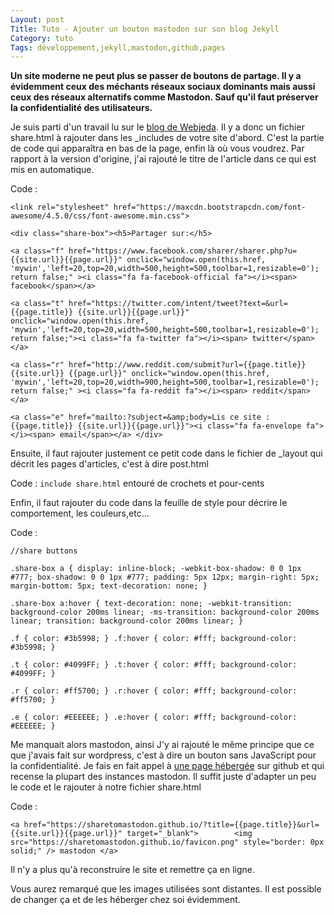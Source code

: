 ```yaml
---
Layout: post
Title: Tuto - Ajouter un bouton mastodon sur son blog Jekyll
Category: tuto
Tags: développement,jekyll,mastodon,github,pages
---
```


**Un site moderne ne peut plus se passer de boutons de partage. Il y a évidemment ceux des méchants réseaux sociaux dominants mais aussi ceux des réseaux alternatifs comme Mastodon. Sauf qu'il faut préserver la confidentialité des utilisateurs.**

Je suis parti d'un travail lu sur le [blog de Webjeda](https://blog.webjeda.com/share-buttons-jekyll/). Il y a donc un fichier share.html à rajouter dans les _includes de votre site d'abord. C'est la partie de code qui apparaîtra en bas de la page, enfin là où vous voudrez. Par rapport à la version d'origine, j'ai rajouté le titre de l'article dans ce qui est mis en automatique.

Code :

`<link rel="stylesheet" href="https://maxcdn.bootstrapcdn.com/font-awesome/4.5.0/css/font-awesome.min.css">`

`<div class="share-box"><h5>Partager sur:</h5> `

`<a class="f" href="https://www.facebook.com/sharer/sharer.php?u={{site.url}}{{page.url}}" onclick="window.open(this.href, 'mywin','left=20,top=20,width=500,height=500,toolbar=1,resizable=0'); return false;" ><i class="fa fa-facebook-official fa"></i><span> facebook</span></a> `

`<a class="t" href="https://twitter.com/intent/tweet?text=&url={{page.title}} {{site.url}}{{page.url}}" onclick="window.open(this.href, 'mywin','left=20,top=20,width=500,height=500,toolbar=1,resizable=0'); return false;"><i class="fa fa-twitter fa"></i><span> twitter</span></a>`

 `<a class="r" href="http://www.reddit.com/submit?url={{page.title}}{{site.url}} {{page.url}}" onclick="window.open(this.href, 'mywin','left=20,top=20,width=900,height=500,toolbar=1,resizable=0'); return false;" ><i class="fa fa-reddit fa"></i><span> reddit</span></a>`
 
`<a class="e" href="mailto:?subject=&amp;body=Lis ce site : {{page.title}} {{site.url}}{{page.url}}"><i class="fa fa-envelope fa"></i><span> email</span></a> </div>`

Ensuite, il faut rajouter justement ce petit code dans le fichier de _layout qui décrit les pages d'articles, c'est à dire post.html

Code :
`include share.html` entouré de crochets et pour-cents

Enfin, il faut rajouter du code dans la feuille de style pour décrire le comportement, les couleurs,etc...

Code :

`//share buttons`

`.share-box a { display: inline-block; -webkit-box-shadow: 0 0 1px #777; box-shadow: 0 0 1px #777; padding: 5px 12px; margin-right: 5px; margin-bottom: 5px; text-decoration: none; }`

`.share-box a:hover { text-decoration: none; -webkit-transition: background-color 200ms linear; -ms-transition: background-color 200ms linear; transition: background-color 200ms linear; }`

`.f { color: #3b5998; } .f:hover { color: #fff; background-color: #3b5998; }`

`.t { color: #4099FF; } .t:hover { color: #fff; background-color: #4099FF; }`

`.r { color: #ff5700; } .r:hover { color: #fff; background-color: #ff5700; }`

 `.e { color: #EEEEEE; } .e:hover { color: #fff; background-color: #EEEEEE; }`

Me manquait alors mastodon, ainsi
J'y ai rajouté le même principe que ce que j'avais fait sur wordpress, c'est à dire un bouton sans JavaScript pour la confidentialité. Je fais en fait appel à [une page hébergée](https://sharetomastodon.github.io/about/) sur github et qui recense la plupart des instances mastodon. Il suffit juste d'adapter un peu le code et le rajouter à notre fichier share.html

Code :

`<a href="https://sharetomastodon.github.io/?title={{page.title}}&url={{site.url}}{{page.url}}" target="_blank">		<img src="https://sharetomastodon.github.io/favicon.png" style="border: 0px solid;" /> mastodon	</a>`

Il n'y a plus qu'à reconstruire le site et remettre ça en ligne. 

Vous aurez remarqué que les images utilisées sont distantes. Il est possible de changer ça et de les héberger chez soi évidemment.

